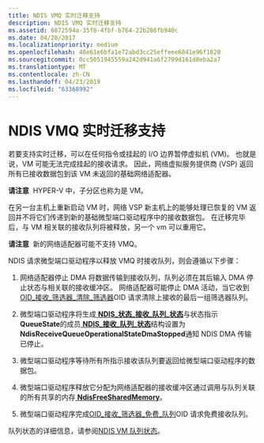```yaml
---
title: NDIS VMQ 实时迁移支持
description: NDIS VMQ 实时迁移支持
ms.assetid: 6872594a-35f8-4fbf-b764-22b286fb940c
ms.date: 04/20/2017
ms.localizationpriority: medium
ms.openlocfilehash: 48e61e6bfa1e72abd3cc25effeee6841e96f1820
ms.sourcegitcommit: 0cc5051945559a242d941a6f2799d161d8eba2a7
ms.translationtype: MT
ms.contentlocale: zh-CN
ms.lasthandoff: 04/23/2019
ms.locfileid: "63368992"
---
```

# <a name="ndis-vmq-live-migration-support"></a>NDIS VMQ 实时迁移支持





若要支持实时迁移，可以在任何指令或挂起的 I/O 边界暂停虚拟机 (VM)。 也就是说，VM 可能无法完成挂起的接收请求。 因此，网络虚拟服务提供商 (VSP) 返回所有已接收数据包到该 VM 未返回的基础网络适配器。

**请注意**  HYPER-V 中，子分区也称为是 VM。

 

在另一台主机上重新启动 VM 时，网络 VSP 新主机上的能够处理已恢复的 VM 返回并不将它们传递到新的基础微型端口驱动程序中的接收数据包。 在迁移完毕后，与 VM 相关联的接收队列将被释放，另一个 vm 可以重用它。

**请注意**  新的网络适配器可能不支持 VMQ。

 

NDIS 请求微型端口驱动程序以释放 VMQ 时接收队列，则会遵循以下步骤：

1.  网络适配器停止 DMA 将数据传输到接收队列，队列必须在其后输入 DMA 停止状态与相关联的接收缓冲区。 网络适配器可能停止 DMA 活动，当它收到[OID\_接收\_筛选器\_清除\_筛选器](https://msdn.microsoft.com/library/windows/hardware/ff569785)OID 请求清除上接收的最后一组筛选器队列。

2.  微型端口驱动程序将生成[ **NDIS\_状态\_接收\_队列\_状态**](https://msdn.microsoft.com/library/windows/hardware/ff567417)与状态指示**QueueState**的成员[ **NDIS\_接收\_队列\_状态**](https://msdn.microsoft.com/library/windows/hardware/ff567214)结构设置为**NdisReceiveQueueOperationalStateDmaStopped**通知 NDIS DMA 传输已停止。

3.  微型端口驱动程序等待所有所指示接收该队列要返回给微型端口驱动程序的数据包。

4.  微型端口驱动程序释放它分配为网络适配器的接收缓冲区通过调用与队列关联的所有共享的内存[ **NdisFreeSharedMemory**](https://msdn.microsoft.com/library/windows/hardware/ff562601)。

5.  微型端口驱动程序完成[OID\_接收\_筛选器\_免费\_队列](https://msdn.microsoft.com/library/windows/hardware/ff569789)OID 请求免费接收队列。

队列状态的详细信息，请参阅[NDIS VM 队列状态](ndis-virtual-machine-queue-states.md)。

 

 





